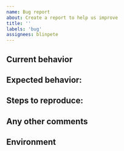 ```yaml
---
name: Bug report
about: Create a report to help us improve
title: ''
labels: 'bug'
assignees: blinpete
---
```



## Current behavior
<!-- Describe the bug -->


## Expected behavior:
<!-- Describe what the behavior would be without the bug -->


## Steps to reproduce:
<!-- Please explain the steps required to reproduce the buggy behavior -->


## Any other comments
<!-- Describe the bug -->


## Environment
<!-- If you think this might be specific to your env,
please provide extra info: browser (including version), screen width/height if needed, etc  -->



